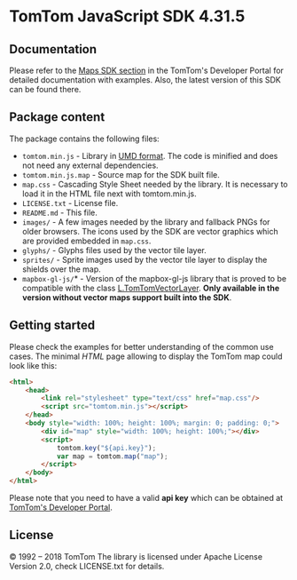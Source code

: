 # TomTom JavaScript SDK 4.31.5

## Documentation

Please refer to the [Maps SDK section](https://developer.tomtom.com/maps-sdk) in the TomTom's Developer Portal for detailed documentation with examples.
Also, the latest version of this SDK can be found there.

## Package content

The package contains the following files:

- `tomtom.min.js` - Library in [UMD format](https://github.com/umdjs/umd). The code is minified and does not need any external dependencies.
- `tomtom.min.js.map` - Source map for the SDK built file.
- `map.css` - Cascading Style Sheet needed by the library. It is necessary to load it in the HTML file next with tomtom.min.js.
- `LICENSE.txt` - License file.
- `README.md` - This file.
- `images/` - A few images needed by the library and fallback PNGs for older browsers. The icons used by the SDK are vector graphics which are provided embedded in `map.css`.
- `glyphs/` - Glyphs files used by the vector tile layer.
- `sprites/` - Sprite images used by the vector tile layer to display the shields over the map.
- `mapbox-gl-js/`* - Version of the mapbox-gl-js library that is proved to be compatible with the class [L.TomTomVectorLayer](https://developer.tomtom.com/maps-sdk/maps-sdk-documentation#L.TomTomVectorLayer). **Only available in the version without vector maps support built into the SDK**.

## Getting started

Please check the examples for better understanding of the common use cases. The minimal *HTML* page allowing to display
the TomTom map could look like this:

```html
<html>
    <head>
        <link rel="stylesheet" type="text/css" href="map.css"/>
        <script src="tomtom.min.js"></script>
    </head>
    <body style="width: 100%; height: 100%; margin: 0; padding: 0;">
        <div id="map" style="width: 100%; height: 100%;"></div>
        <script>
            tomtom.key("${api.key}");
            var map = tomtom.map("map");
        </script>
    </body>
</html>
```

Please note that you need to have a valid **api key** which can be obtained at [TomTom's Developer Portal](http://developer.tomtom.com).

## License

© 1992 – 2018 TomTom
The library is licensed under Apache License Version 2.0, check LICENSE.txt for details.

